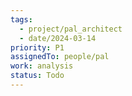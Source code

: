 ```yaml
---
tags:
  - project/pal_architect
  - date/2024-03-14
priority: P1
assignedTo: people/pal
work: analysis
status: Todo
---
```

